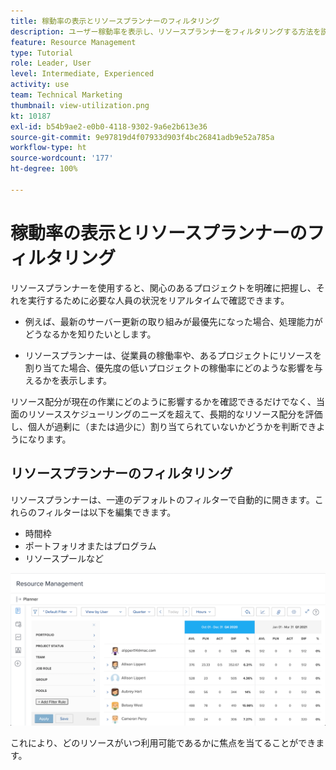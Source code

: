 ```yaml
---
title: 稼動率の表示とリソースプランナーのフィルタリング
description: ユーザー稼動率を表示し、リソースプランナーをフィルタリングする方法を説明します。
feature: Resource Management
type: Tutorial
role: Leader, User
level: Intermediate, Experienced
activity: use
team: Technical Marketing
thumbnail: view-utilization.png
kt: 10187
exl-id: b54b9ae2-e0b0-4118-9302-9a6e2b613e36
source-git-commit: 9e97819d4f07933d903f4bc26841adb9e52a785a
workflow-type: ht
source-wordcount: '177'
ht-degree: 100%

---
```


# 稼動率の表示とリソースプランナーのフィルタリング

リソースプランナーを使用すると、関心のあるプロジェクトを明確に把握し、それを実行するために必要な人員の状況をリアルタイムで確認できます。

* 例えば、最新のサーバー更新の取り組みが最優先になった場合、処理能力がどうなるかを知りたいとします。

* リソースプランナーは、従業員の稼働率や、あるプロジェクトにリソースを割り当てた場合、優先度の低いプロジェクトの稼働率にどのような影響を与えるかを表示します。


リソース配分が現在の作業にどのように影響するかを確認できるだけでなく、当面のリソーススケジューリングのニーズを超えて、長期的なリソース配分を評価し、個人が過剰に（または過少に）割り当てられていないかどうかを判断できようになります。

## リソースプランナーのフィルタリング

リソースプランナーは、一連のデフォルトのフィルターで自動的に開きます。これらのフィルターは以下を編集できます。

* 時間枠
* ポートフォリオまたはプログラム
* リソースプールなど

![リソースプランナーのフィルター](assets/TRP01.png)

これにより、どのリソースがいつ利用可能であるかに焦点を当てることができます。
